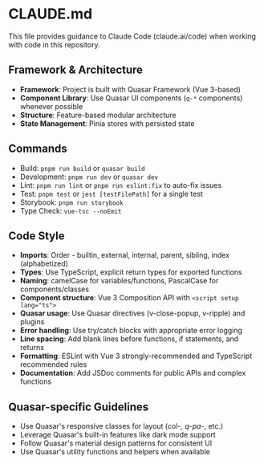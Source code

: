 # CLAUDE.md

This file provides guidance to Claude Code (claude.ai/code) when working with code in this repository.

## Framework & Architecture
- **Framework**: Project is built with Quasar Framework (Vue 3-based)
- **Component Library**: Use Quasar UI components (`q-*` components) whenever possible
- **Structure**: Feature-based modular architecture
- **State Management**: Pinia stores with persisted state

## Commands
- Build: `pnpm run build` or `quasar build`
- Development: `pnpm run dev` or `quasar dev`
- Lint: `pnpm run lint` or `pnpm run eslint:fix` to auto-fix issues
- Test: `pnpm test` or `jest [testFilePath]` for a single test
- Storybook: `pnpm run storybook`
- Type Check: `vue-tsc --noEmit`

## Code Style
- **Imports**: Order - builtin, external, internal, parent, sibling, index (alphabetized)
- **Types**: Use TypeScript, explicit return types for exported functions
- **Naming**: camelCase for variables/functions, PascalCase for components/classes
- **Component structure**: Vue 3 Composition API with `<script setup lang="ts">`
- **Quasar usage**: Use Quasar directives (v-close-popup, v-ripple) and plugins
- **Error handling**: Use try/catch blocks with appropriate error logging
- **Line spacing**: Add blank lines before functions, if statements, and returns
- **Formatting**: ESLint with Vue 3 strongly-recommended and TypeScript recommended rules
- **Documentation**: Add JSDoc comments for public APIs and complex functions

## Quasar-specific Guidelines
- Use Quasar's responsive classes for layout (col-*, q-pa-*, etc.)
- Leverage Quasar's built-in features like dark mode support
- Follow Quasar's material design patterns for consistent UI
- Use Quasar's utility functions and helpers when available